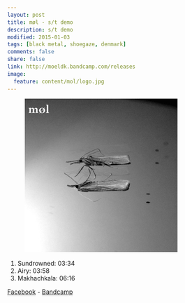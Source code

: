 ```yaml
---
layout: post
title: møl - s/t demo
description: s/t demo
modified: 2015-01-03
tags: [black metal, shoegaze, denmark]
comments: false
share: false
link: http://moeldk.bandcamp.com/releases
image:
  feature: content/mol/logo.jpg
---
```


<figure>
  <img src="/images/content/mol/cover.jpg" alt="møl cover">
</figure>

1. Sundrowned: 03:34
2. Airy: 03:58
3. Makhachkala: 06:16

[Facebook](https://www.facebook.com/moeldk) - [Bandcamp](http://moeldk.bandcamp.com/releases)